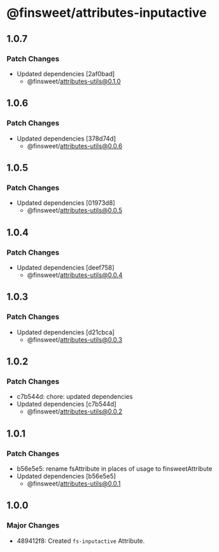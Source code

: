 # @finsweet/attributes-inputactive

## 1.0.7

### Patch Changes

- Updated dependencies [2af0bad]
  - @finsweet/attributes-utils@0.1.0

## 1.0.6

### Patch Changes

- Updated dependencies [378d74d]
  - @finsweet/attributes-utils@0.0.6

## 1.0.5

### Patch Changes

- Updated dependencies [01973d8]
  - @finsweet/attributes-utils@0.0.5

## 1.0.4

### Patch Changes

- Updated dependencies [deef758]
  - @finsweet/attributes-utils@0.0.4

## 1.0.3

### Patch Changes

- Updated dependencies [d21cbca]
  - @finsweet/attributes-utils@0.0.3

## 1.0.2

### Patch Changes

- c7b544d: chore: updated dependencies
- Updated dependencies [c7b544d]
  - @finsweet/attributes-utils@0.0.2

## 1.0.1

### Patch Changes

- b56e5e5: rename fsAttribute in places of usage to finsweetAttribute
- Updated dependencies [b56e5e5]
  - @finsweet/attributes-utils@0.0.1

## 1.0.0

### Major Changes

- 489412f8: Created `fs-inputactive` Attribute.
